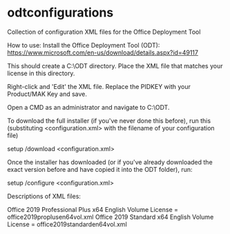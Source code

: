 # odtconfigurations
Collection of configuration XML files for the Office Deployment Tool

How to use:
Install the Office Deployment Tool (ODT): https://www.microsoft.com/en-us/download/details.aspx?id=49117

This should create a C:\ODT directory.  Place the XML file that matches your license in this directory.  

Right-click and 'Edit' the XML file.  Replace the PIDKEY with your Product/MAK Key and save.

Open a CMD as an administrator and navigate to C:\ODT.

To download the full installer (if you've never done this before), run this (substituting <configuration.xml> with the filename of your configuration file)

setup /download <configuration.xml>

Once the installer has downloaded (or if you've already downloaded the exact version before and have copied it into the ODT folder), run:

setup /configure <configuration.xml>

Descriptions of XML files:

Office 2019 Professional Plus x64 English Volume License = office2019proplusen64vol.xml
Office 2019 Standard x64 English Volume License = office2019standarden64vol.xml
